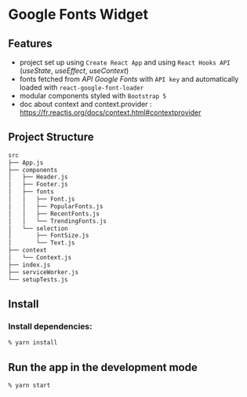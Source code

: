 # Google Fonts Widget

## Features

- project set up using `Create React App` and using `React Hooks API` (_useState_, _useEffect_, _useContext_)
- fonts fetched from _API Google Fonts_ with `API key` and automatically loaded with `react-google-font-loader`
- modular components styled with `Bootstrap 5`
- doc about context and context.provider : https://fr.reactjs.org/docs/context.html#contextprovider

## Project Structure

```bash
src
├── App.js
├── components
│   ├── Header.js
│   ├── Footer.js
│   ├── fonts
│   │   ├── Font.js
│   │   ├── PopularFonts.js
│   │   ├── RecentFonts.js
│   │   └── TrendingFonts.js
│   └── selection
│       ├── FontSize.js
│       └── Text.js
├── context
│   └── Context.js
├── index.js
├── serviceWorker.js
└── setupTests.js
```

## Install

### Install dependencies:

```zsh
% yarn install
```

## Run the app in the development mode

```zsh
% yarn start
```
